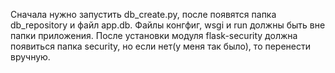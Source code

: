 Cначала нужно запустить db_create.py, после появятся папка db_repository и файл app.db. Файлы конгфиг, wsgi и run должны быть вне папки приложения. После установки модуля flask-security должна появиться папка security, но если нет(у меня так было), то перенести вручную.
